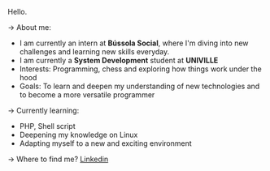 Hello.

-> About me:

* I am currently an intern at **Bússola Social**, where I'm diving into new challenges and learning new skills everyday.
* I am currently a **System Development** student at **UNIVILLE**
* Interests: Programming, chess and exploring how things work under the hood
* Goals: To learn and deepen my understanding of new technologies and to become a more versatile programmer

-> Currently learning:

* PHP, Shell script
* Deepening my knowledge on Linux
* Adapting myself to a new and exciting environment

-> Where to find me?
[Linkedin](https://www.linkedin.com/in/ianpablocristosilveira/)
